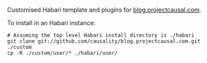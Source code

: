 Customised Habari template and plugins for [blog.projectcausal.com](http://blog.projectcausal.com/).

To install in an Habari instance:

    # Assuming the top level Habari install directory is ./habari
    git clone git://github.com/causality/blog.projectcausal.com.git ./custom
    cp -R ./custom/user/* ./habari/user/
